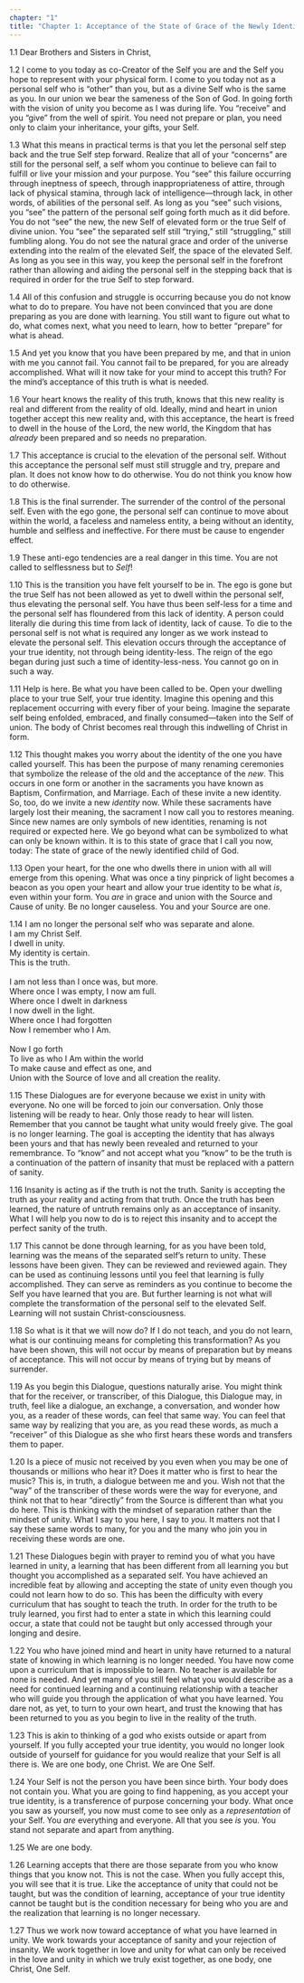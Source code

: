 ```yaml
---
chapter: "1"
title: "Chapter 1: Acceptance of the State of Grace of the Newly Identified Child of God"
---
```


1.1 Dear Brothers and Sisters in Christ, 

1.2 I come to you today as co-Creator of the Self you are and the Self
you hope to represent with your physical form. I come to you today not
as a personal self who is “other” than you, but as a divine Self who is
the same as you. In our union we bear the sameness of the Son of God. In
going forth with the vision of unity you become as I was during life.
You “receive” and you “give” from the well of spirit. You need not
prepare or plan, you need only to claim your inheritance, your gifts,
your Self. 

1.3 What this means in practical terms is that you let the personal self
step back and the true Self step forward. Realize that all of your
“concerns” are still for the personal self, a self whom you continue to
believe can fail to fulfill or live your mission and your purpose. You
“see” this failure occurring through ineptness of speech, through
inappropriateness of attire, through lack of physical stamina, through
lack of intelligence—through lack, in other words, of abilities of the
personal self. As long as you “see” such visions, you “see” the pattern
of the personal self going forth much as it did before. You do not “see”
the new, the new Self of elevated form or the true Self of divine union.
You “see” the separated self still “trying,” still “struggling,” still
fumbling along. You do not see the natural grace and order of the
universe extending into the realm of the elevated Self, the space of the
elevated Self. As long as you see in this way, you keep the personal
self in the forefront rather than allowing and aiding the personal self
in the stepping back that is required in order for the true Self to step
forward. 

1.4 All of this confusion and struggle is occurring because you do not
know what to do to prepare. You have not been convinced that you are
done preparing as you are done with learning. You still want to figure
out what to do, what comes next, what you need to learn, how to better
“prepare” for what is ahead. 

1.5 And yet you know that you have been prepared by me, and that in
union with me you cannot fail. You cannot fail to be prepared, for you
are already accomplished. What will it now take for your mind to accept
this truth? For the mind’s acceptance of this truth is what is needed. 

1.6 Your heart knows the reality of this truth, knows that this new
reality is real and different from the reality of old. Ideally, mind and
heart in union together accept this new reality and, with this
acceptance, the heart is freed to dwell in the house of the Lord, the
new world, the Kingdom that has *already* been prepared and so needs no
preparation. 

1.7 This acceptance is crucial to the elevation of the personal self.
Without this acceptance the personal self must still struggle and try,
prepare and plan. It does not know how to do otherwise. You do not think
you know how to do otherwise. 

1.8 This is the final surrender. The surrender of the control of the
personal self. Even with the ego gone, the personal self can continue to
move about within the world, a faceless and nameless entity, a being
without an identity, humble and selfless and ineffective. For there must
be cause to engender effect. 

1.9 These anti-ego tendencies are a real danger in this time. You are
not called to selflessness but to *Self*! 

1.10 This is the transition you have felt yourself to be in. The ego is
gone but the true Self has not been allowed as yet to dwell within the
personal self, thus elevating the personal self. You have thus been
self-less for a time and the personal self has floundered from this lack
of identity. A person could literally die during this time from lack of
identity, lack of cause. To die to the personal self is not what is
required any longer as we work instead to elevate the personal self.
This elevation occurs through the acceptance of your true identity, not
through being identity-less. The reign of the ego began during just such
a time of identity-less-ness. You cannot go on in such a way. 

1.11 Help is here. Be what you have been called to be. Open your
dwelling place to your true Self, your true identity. Imagine this
opening and this replacement occurring with every fiber of your being.
Imagine the separate self being enfolded, embraced, and finally
consumed—taken into the Self of union. The body of Christ becomes real
through this indwelling of Christ in form. 

1.12 This thought makes you worry about the identity of the one you have
called yourself. This has been the purpose of many renaming ceremonies
that symbolize the release of the old and the acceptance of the *new*.
This occurs in one form or another in the sacraments you have known as
Baptism, Confirmation, and Marriage. Each of these invite a new
identity. So, too, do we invite a new *identity* now. While these
sacraments have largely lost their meaning, the sacrament I now call you
to restores meaning. Since new names are only symbols of new identities,
renaming is not required or expected here. We go beyond what can be
symbolized to what can only be known within. It is to this state of
grace that I call you now, today: The state of grace of the newly
identified child of God. 

1.13 Open your heart, for the one who dwells there in union with all
will emerge from this opening. What was once a tiny pinprick of light
becomes a beacon as you open your heart and allow your true identity to
be what *is*, even within your form. You *are* in grace and union with the
Source and Cause of unity. Be no longer causeless. You and your Source
are one.

<div markdown="1" class="prose">

1.14 I am no longer the personal self who was separate and alone.<br/>
I am my Christ Self.<br/>
I dwell in unity.<br/>
My identity is certain.<br/>
This is the truth.<br/><br/>
I am not less than I once was, but more.<br/>
Where once I was empty, I now am full.<br/>
Where once I dwelt in darkness<br/>
I now dwell in the light.<br/>
Where once I had forgotten<br/>
Now I remember who I Am.<br/><br/>
Now I go forth<br/>
To live as who I Am within the world<br/>
To make cause and effect as one, and<br/>
Union with the Source of love and all creation the reality. 

</dir>

1.15 These Dialogues are for everyone because we exist in unity with
everyone. No one will be forced to join our conversation. Only those
listening will be ready to hear. Only those ready to hear will listen.
Remember that you cannot be taught what unity would freely give. The
goal is no longer learning. The goal is accepting the identity that has
always been yours and that has newly been revealed and returned to your
remembrance. To “know” and not accept what you “know” to be the truth is
a continuation of the pattern of insanity that must be replaced with a
pattern of sanity. 

1.16 Insanity is acting as if the truth is not the truth. Sanity is
accepting the truth as your reality and acting from that truth. Once the
truth has been learned, the nature of untruth remains only as an
acceptance of insanity. What I will help you now to do is to reject this
insanity and to accept the perfect sanity of the truth. 

1.17 This cannot be done through learning, for as you have been told,
learning was the means of the separated self’s return to unity. These
lessons have been given. They can be reviewed and reviewed again. They
can be used as continuing lessons until you feel that learning is fully
accomplished.  They can serve as reminders as you continue to become the
Self you have learned that you are. But further learning is not what
will complete the transformation of the personal self to the elevated
Self. Learning will not sustain Christ-consciousness. 

1.18 So what is it that we will now do?  If I do not teach, and you do
not learn, what is our continuing means for completing this
transformation? As you have been shown, this will not occur by means of
preparation but by means of acceptance. This will not occur by means of
trying but by means of surrender. 

1.19 As you begin this Dialogue, questions naturally arise. You might
think that for the receiver, or transcriber, of this Dialogue, this
Dialogue may, in truth, feel like a dialogue, an exchange, a
conversation, and wonder how you, as a reader of these words, can feel
that same way. You can feel that same way by realizing that you are, as
you read these words, as much a “receiver” of this Dialogue as she who
first hears these words and transfers them to paper. 

1.20 Is a piece of music not received by you even when you may be one of
thousands or millions who hear it? Does it matter who is first to hear
the music? This is, in truth, a dialogue between me and you. Wish not
that the “way” of the transcriber of these words were the way for
everyone, and think not that to hear “directly” from the Source is
different than what you do here. This is thinking with the mindset of
separation rather than the mindset of unity. What I say to you here, I
say to *you*. It matters not that I say these same words to many, for you
and the many who join you in receiving these words are one. 

1.21 These Dialogues begin with prayer to remind you of what you have
learned in unity, a learning that has been different from all learning
you but thought you accomplished as a separated self. You have achieved
an incredible feat by allowing and accepting the state of unity even
though you could not learn how to do so. This has been the difficulty
with every curriculum that has sought to teach the truth. In order for
the truth to be truly learned, you first had to enter a state in which
this learning could occur, a state that could not be taught but only
accessed through your longing and desire. 

1.22 You who have joined mind and heart in unity have returned to a
natural state of knowing in which learning is no longer needed. You have
now come upon a curriculum that is impossible to learn. No teacher is
available for none is needed.  And yet many of you still feel what you
would describe as a need for continued learning and a continuing
relationship with a teacher who will guide you through the application
of what you have learned. You dare not, as yet, to turn to your own
heart, and trust the knowing that has been returned to you as you begin
to live in the reality of the truth.

1.23 This is akin to thinking of a god who exists outside or apart from
yourself. If you fully accepted your true identity, you would no longer
look outside of yourself for guidance for you would realize that your
Self is all there is. We are one body, one Christ. We are One Self.

1.24 Your Self is not the person you have been since birth. Your body
does not contain you. What you are going to find happening, as you
accept your true identity, is a transference of purpose concerning your
body. What once you saw as yourself, you now must come to see only as a
*representation* of your Self. You *are* everything and everyone. All that
you see *is* you. You stand not separate and apart from anything. 

1.25 We are one body. 

1.26 Learning accepts that there are those separate from you who know
things that you know not. This is not the case. When you fully accept
this, you will see that it is true. Like the acceptance of unity that
could not be taught, but was the condition of learning, acceptance of
your true identity cannot be taught but is the condition necessary for
being who you are and the realization that learning is no longer
necessary. 

1.27 Thus we work now toward acceptance of what you have learned in
unity. We work towards your acceptance of sanity and your rejection of
insanity. We work together in love and unity for what can only be
received in the love and unity in which we truly exist together, as one
body, one Christ, One Self.

